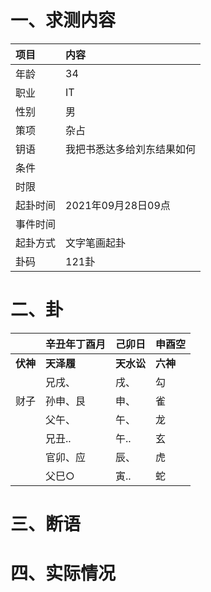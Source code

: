 # 一、求测内容
|项目|内容|
|:-|:-|
|年龄|34|
|职业|IT|
|性别|男|
|策项|杂占|
|钥语|我把书悉达多给刘东结果如何|
|条件||
|时限||
|起卦时间|2021年09月28日09点|
|事件时间||
|起卦方式|文字笔画起卦|
|卦码|121卦|

# 二、卦
||辛丑年丁酉月|己卯日|申酉空|
|:-|:-|:-|:-|
|**伏神**|**天泽履**|**天水讼**|**六神**|
||兄戌、|戌、|勾|
|财子|孙申、艮|申、|雀|
||父午、|午、|龙|
||兄丑..|午..|玄|
||官卯、应|辰、|虎|
||父巳○|寅..|蛇|


# 三、断语

# 四、实际情况